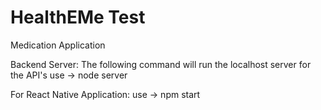 # HealthEMe Test
Medication Application

Backend Server:
The following command will run the localhost server for the API's
use -> node server

For React Native Application:
use -> npm start
